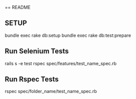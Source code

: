 == README

## SETUP

bundle exec rake db:setup
bundle exec rake db:test:prepare

## Run Selenium Tests

rails s -e test
rspec spec/features/test_name_spec.rb

## Run Rspec Tests
rspec spec/folder_name/test_name_spec.rb


